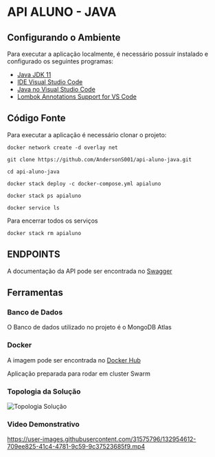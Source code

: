 # API ALUNO - JAVA

## Configurando o Ambiente

Para executar a aplicação localmente, é necessário possuir instalado e configurado os seguintes programas:

- [Java JDK 11](https://adoptopenjdk.net/?variant=openjdk11&jvmVariant=hotspot)
- [IDE Visual Studio Code](https://code.visualstudio.com/Download)
- [Java no Visual Studio Code](https://code.visualstudio.com/docs/languages/java)
- [Lombok Annotations Support for VS Code](https://marketplace.visualstudio.com/items?itemName=GabrielBB.vscode-lombok)


## Código Fonte

Para executar a aplicação é necessário clonar o projeto:

```shell
docker network create -d overlay net

git clone https://github.com/AndersonS001/api-aluno-java.git

cd api-aluno-java

docker stack deploy -c docker-compose.yml apialuno

docker stack ps apialuno

docker service ls
```

Para encerrar todos os serviços

```shell
docker stack rm apialuno
```
## ENDPOINTS

A documentação da API pode ser encontrada no [Swagger](http://localhost:8080/swagger-ui.html)

## Ferramentas

### Banco de Dados

O Banco de dados utilizado no projeto é o MongoDB Atlas

### Docker

A imagem pode ser encontrada no [Docker Hub](https://hub.docker.com/repository/docker/anderson0000/apialuno)

Aplicação preparada para rodar em cluster Swarm


### Topologia da Solução

![Topologia Solução](https://user-images.githubusercontent.com/31575796/132967830-cc668564-73a7-4320-bfaf-f1b7c485367b.png)


### Video Demonstrativo

https://user-images.githubusercontent.com/31575796/132954612-709ee825-41c4-4781-9c59-9c37523685f9.mp4


